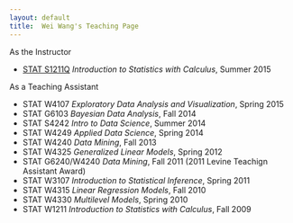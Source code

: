 ```yaml
---
layout: default
title:  Wei Wang's Teaching Page
---
```

As the Instructor

- [STAT S1211Q](/teaching/s1211q_2015) _Introduction to Statistics with Calculus_, Summer 2015 
<!-- - [STAT W1211](/teaching/w1211_2012) _Introduction to Statistics with Calculus_, Fall 2012 -->
<!-- - [STAT S1211Q](/teaching/s1211q_2012) _Introduction to Statistics with Calculus_, Summer 2012 -->


As a Teaching Assistant

- STAT W4107 _Exploratory Data Analysis and Visualization_, Spring 2015
- STAT G6103 _Bayesian Data Analysis_, Fall 2014
- STAT S4242 _Intro to Data Science_, Summer 2014
- STAT W4249 _Applied Data Science_, Spring 2014
- STAT W4240 _Data Mining_, Fall 2013
- STAT W4325 _Generalized Linear Models_, Spring 2012
- STAT G6240/W4240 _Data Mining_, Fall 2011 (2011 Levine Teachign Assistant Award)
- STAT W3107 _Introduction to Statistical Inference_, Spring 2011 
- STAT W4315 _Linear Regression Models_, Fall 2010
- STAT W4330 _Multilevel Models_, Spring 2010
- STAT W1211 _Introduction to Statistics with Calculus_, Fall 2009
